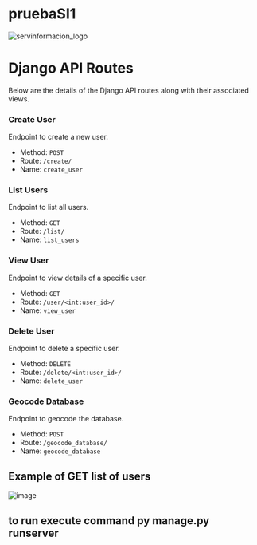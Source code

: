 # pruebaSI1
![servinformacion_logo](https://github.com/omar-vargas/pruebaSI1/assets/69634983/a2d9e201-6500-4473-add5-65355a94477f)
# Django API Routes

Below are the details of the Django API routes along with their associated views.

### Create User

Endpoint to create a new user.

- Method: `POST`
- Route: `/create/`
- Name: `create_user`

### List Users

Endpoint to list all users.

- Method: `GET`
- Route: `/list/`
- Name: `list_users`

### View User

Endpoint to view details of a specific user.

- Method: `GET`
- Route: `/user/<int:user_id>/`
- Name: `view_user`

### Delete User

Endpoint to delete a specific user.

- Method: `DELETE`
- Route: `/delete/<int:user_id>/`
- Name: `delete_user`

### Geocode Database

Endpoint to geocode the database.

- Method: `POST`
- Route: `/geocode_database/`
- Name: `geocode_database`
## Example of GET list of users

![image](https://github.com/omar-vargas/pruebaSI1/assets/69634983/d9613e1a-3fe8-4d50-933e-6c2c7305280d)

## to run execute command py manage.py runserver



